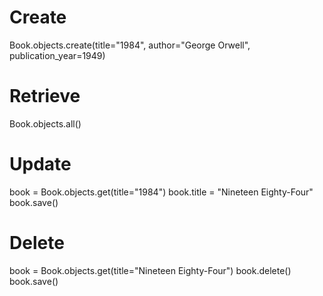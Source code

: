 # Create

Book.objects.create(title="1984", author="George Orwell", publication_year=1949)

# Retrieve

Book.objects.all()

# Update

book = Book.objects.get(title="1984")
book.title = "Nineteen Eighty-Four"
book.save()

# Delete

book = Book.objects.get(title="Nineteen Eighty-Four")
book.delete()
book.save()
